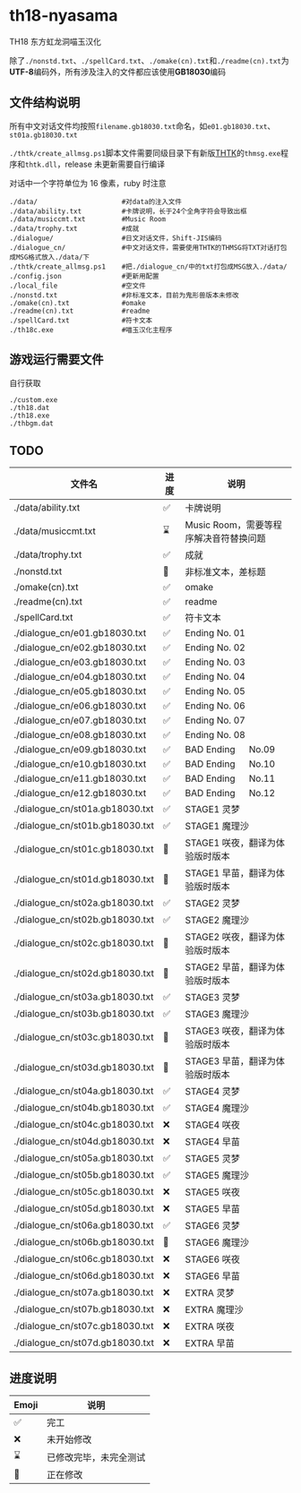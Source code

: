 # th18-nyasama

TH18 东方虹龙洞喵玉汉化

除了`./nonstd.txt`、`./spellCard.txt`、`./omake(cn).txt`和`./readme(cn).txt`为**UTF-8**编码外，所有涉及注入的文件都应该使用**GB18030**编码

## 文件结构说明

所有中文对话文件均按照`filename.gb18030.txt`命名，如`e01.gb18030.txt`、`st01a.gb18030.txt`

`./thtk/create_allmsg.ps1`脚本文件需要同级目录下有新版[THTK](https://github.com/thpatch/thtk)的`thmsg.exe`程序和`thtk.dll`，release 未更新需要自行编译

对话中一个字符单位为 16 像素，ruby 时注意

```
./data/                     #对data的注入文件
./data/ability.txt          #卡牌说明，长于24个全角字符会导致出框
./data/musiccmt.txt         #Music Room
./data/trophy.txt           #成就
./dialogue/                 #日文对话文件，Shift-JIS编码
./dialogue_cn/              #中文对话文件，需要使用THTK的THMSG将TXT对话打包成MSG格式放入./data/下
./thtk/create_allmsg.ps1    #把./dialogue_cn/中的txt打包成MSG放入./data/
./config.json               #更新用配置
./local_file                #空文件
./nonstd.txt                #非标准文本，目前为鬼形兽版本未修改
./omake(cn).txt             #omake
./readme(cn).txt            #readme
./spellCard.txt             #符卡文本
./th18c.exe                 #喵玉汉化主程序
```

## 游戏运行需要文件

自行获取

```
./custom.exe
./th18.dat
./th18.exe
./thbgm.dat
```

## TODO

| 文件名                          | 进度 | 说明                                   |
| ------------------------------- | ---- | -------------------------------------- |
| ./data/ability.txt              | ✅   | 卡牌说明                               |
| ./data/musiccmt.txt             | ⌛   | Music Room，需要等程序解决音符替换问题 |
| ./data/trophy.txt               | ✅   | 成就                                   |
| ./nonstd.txt                    | 🚧   | 非标准文本，差标题                     |
| ./omake(cn).txt                 | ✅   | omake                                  |
| ./readme(cn).txt                | ✅   | readme                                 |
| ./spellCard.txt                 | ✅   | 符卡文本                               |
| ./dialogue_cn/e01.gb18030.txt   | ✅   | Ending No. 01                          |
| ./dialogue_cn/e02.gb18030.txt   | ✅   | Ending No. 02                          |
| ./dialogue_cn/e03.gb18030.txt   | ✅   | Ending No. 03                          |
| ./dialogue_cn/e04.gb18030.txt   | ✅   | Ending No. 04                          |
| ./dialogue_cn/e05.gb18030.txt   | ✅   | Ending No. 05                          |
| ./dialogue_cn/e06.gb18030.txt   | ✅   | Ending No. 06                          |
| ./dialogue_cn/e07.gb18030.txt   | ✅   | Ending No. 07                          |
| ./dialogue_cn/e08.gb18030.txt   | ✅   | Ending No. 08                          |
| ./dialogue_cn/e09.gb18030.txt   | ✅   | BAD Ending 　 No.09                    |
| ./dialogue_cn/e10.gb18030.txt   | ✅   | BAD Ending 　 No.10                    |
| ./dialogue_cn/e11.gb18030.txt   | ✅   | BAD Ending 　 No.11                    |
| ./dialogue_cn/e12.gb18030.txt   | ✅   | BAD Ending 　 No.12                    |
| ./dialogue_cn/st01a.gb18030.txt | ✅   | STAGE1 灵梦                            |
| ./dialogue_cn/st01b.gb18030.txt | ✅   | STAGE1 魔理沙                          |
| ./dialogue_cn/st01c.gb18030.txt | 🚧   | STAGE1 咲夜，翻译为体验版时版本        |
| ./dialogue_cn/st01d.gb18030.txt | 🚧   | STAGE1 早苗，翻译为体验版时版本        |
| ./dialogue_cn/st02a.gb18030.txt | ✅   | STAGE2 灵梦                            |
| ./dialogue_cn/st02b.gb18030.txt | ✅   | STAGE2 魔理沙                          |
| ./dialogue_cn/st02c.gb18030.txt | 🚧   | STAGE2 咲夜，翻译为体验版时版本        |
| ./dialogue_cn/st02d.gb18030.txt | 🚧   | STAGE2 早苗，翻译为体验版时版本        |
| ./dialogue_cn/st03a.gb18030.txt | ✅   | STAGE3 灵梦                            |
| ./dialogue_cn/st03b.gb18030.txt | ✅   | STAGE3 魔理沙                          |
| ./dialogue_cn/st03c.gb18030.txt | 🚧   | STAGE3 咲夜，翻译为体验版时版本        |
| ./dialogue_cn/st03d.gb18030.txt | 🚧   | STAGE3 早苗，翻译为体验版时版本        |
| ./dialogue_cn/st04a.gb18030.txt | ✅   | STAGE4 灵梦                            |
| ./dialogue_cn/st04b.gb18030.txt | ✅   | STAGE4 魔理沙                          |
| ./dialogue_cn/st04c.gb18030.txt | ❌   | STAGE4 咲夜                            |
| ./dialogue_cn/st04d.gb18030.txt | ❌   | STAGE4 早苗                            |
| ./dialogue_cn/st05a.gb18030.txt | ✅   | STAGE5 灵梦                            |
| ./dialogue_cn/st05b.gb18030.txt | ✅   | STAGE5 魔理沙                          |
| ./dialogue_cn/st05c.gb18030.txt | ❌   | STAGE5 咲夜                            |
| ./dialogue_cn/st05d.gb18030.txt | ❌   | STAGE5 早苗                            |
| ./dialogue_cn/st06a.gb18030.txt | ✅   | STAGE6 灵梦                            |
| ./dialogue_cn/st06b.gb18030.txt | 🚧   | STAGE6 魔理沙                          |
| ./dialogue_cn/st06c.gb18030.txt | ❌   | STAGE6 咲夜                            |
| ./dialogue_cn/st06d.gb18030.txt | ❌   | STAGE6 早苗                            |
| ./dialogue_cn/st07a.gb18030.txt | ❌   | EXTRA 灵梦                             |
| ./dialogue_cn/st07b.gb18030.txt | ❌   | EXTRA 魔理沙                           |
| ./dialogue_cn/st07c.gb18030.txt | ❌   | EXTRA 咲夜                             |
| ./dialogue_cn/st07d.gb18030.txt | ❌   | EXTRA 早苗                             |

## 进度说明

| Emoji | 说明                   |
| ----- | ---------------------- |
| ✅    | 完工                   |
| ❌    | 未开始修改             |
| ⌛    | 已修改完毕，未完全测试 |
| 🚧    | 正在修改               |
